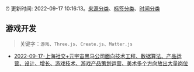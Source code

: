 :alarm_clock: 更新时间: 2022-09-17 10:16:13。[来源分类](../README.md)、[标签分类](../TAGS.md)、[时间分类](../TIMELINE.md)

## 游戏开发


> 关键字：`游戏`、`Three.js`、`Create.js`、`Matter.js`



- [2022-09-17-上海社交+元宇宙黑马公司面向技术工程、数据算法、产品运营、设计、增长、游戏技术、游戏产品策划运营、美术多个方向放出大量岗位](https://www.v2ex.com/t/880799) 